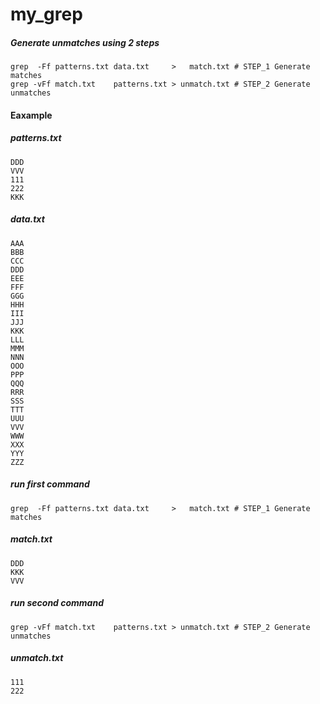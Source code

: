 # my_grep

##### Generate unmatches using 2 steps
```
grep  -Ff patterns.txt data.txt     >   match.txt # STEP_1 Generate   matches
grep -vFf match.txt    patterns.txt > unmatch.txt # STEP_2 Generate unmatches 
```


#### Eaxample

##### patterns.txt
```
DDD
VVV
111
222
KKK
```

##### data.txt
```
AAA
BBB
CCC
DDD
EEE
FFF
GGG
HHH
III
JJJ
KKK
LLL
MMM
NNN
OOO
PPP
QQQ
RRR
SSS
TTT
UUU
VVV
WWW
XXX
YYY
ZZZ
```

##### run first command
```
grep  -Ff patterns.txt data.txt     >   match.txt # STEP_1 Generate   matches
```
##### match.txt
```
DDD
KKK
VVV
```


##### run second command
```
grep -vFf match.txt    patterns.txt > unmatch.txt # STEP_2 Generate unmatches 
```
##### unmatch.txt
```
111
222
```
